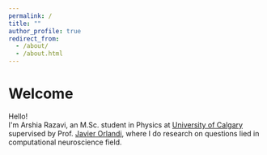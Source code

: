 ```yaml
---
permalink: /
title: ""
author_profile: true
redirect_from: 
  - /about/
  - /about.html
---
```


Welcome
====

Hello! <br>
I'm Arshia Razavi, an M.Sc. student in Physics at [University of Calgary](https://www.ucalgary.ca) supervised by Prof. [Javier Orlandi](http://javierorlandi.com), where I do research on questions lied in computational neuroscience field.

